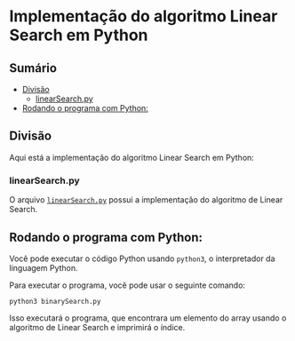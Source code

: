 # Implementação do algoritmo Linear Search em Python

## Sumário

- [Divisão](#divisão)
    - [linearSearch.py](#linearsearchpy)
- [Rodando o programa com Python:](#rodando-o-programa-com-python)

## Divisão

Aqui está a implementação do algoritmo Linear Search em Python:

### linearSearch.py

O arquivo <a href="https://github.com/FabioHenriqueFarias/algorithms-And-Data-Dtructures/blob/main/Algorithms/Search/2_LinearSearch/Python/linearSearch.py">`linearSearch.py`</a> possui a implementação do algoritmo de Linear Search.


## Rodando o programa com Python:

Você pode executar o código Python usando `python3`, o interpretador da linguagem Python.

Para executar o programa, você pode usar o seguinte comando:

```
python3 binarySearch.py
```

Isso executará o programa, que encontrara um elemento do array usando o algoritmo de Linear Search e imprimirá o índice.
